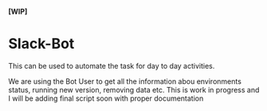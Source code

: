 **[WIP]**

# Slack-Bot

This can be used to automate the task for day to day activities.

We are using the Bot User to get all the information abou environments status, running new version, removing data etc. 
This is work in progress and I will be adding final script soon with proper documentation
